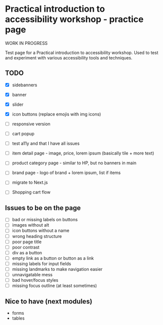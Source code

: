 # Practical introduction to accessibility workshop - practice page

WORK IN PROGRESS

Test page for a Practical introduction to accessibility workshop. Used to test and experiment with
various accessibility tools and techniques.

## TODO

- [x] sidebanners
- [x] banner
- [x] slider
- [x] icon buttons (replace emojis with img icons)
- [ ] responsive version
- [ ] cart popup
- [ ] test a11y and that I have all issues
- [ ] item detail page - image, price, lorem ipsum (basically tile + more text)
- [ ] product category page - similar to HP, but no banners in main
- [ ] brand page - logo of brand + lorem ipsum, list if items

- [ ] migrate to Next.js
- [ ] Shopping cart flow

## Issues to be on the page

- [ ] bad or missing labels on buttons
- [ ] images without alt
- [ ] icon buttons without a name
- [ ] wrong heading structure
- [ ] poor page title
- [ ] poor contrast
- [ ] div as a button
- [ ] empty link as a button or button as a link
- [ ] missing labels for input fields
- [ ] missing landmarks to make navigation easier
- [ ] unnavigatable mess
- [ ] bad hover/focus styles
- [ ] missing focus outline (at least sometimes)

## Nice to have (next modules)

- forms
- tables
